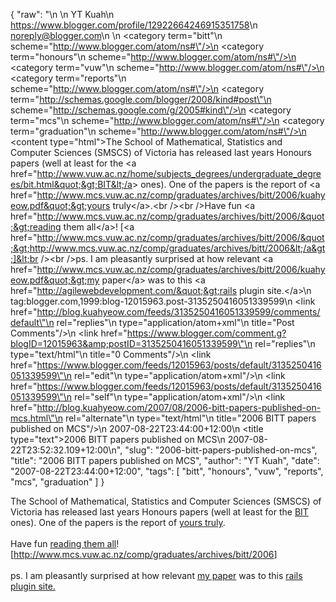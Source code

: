 {
  "raw": "<entry>\n  <author>\n    <name>YT Kuah</name>\n    <uri>https://www.blogger.com/profile/12922664246915351758</uri>\n    <email>noreply@blogger.com</email>\n  </author>\n  <category term=\"bitt\"\n    scheme=\"http://www.blogger.com/atom/ns#\"/>\n  <category term=\"honours\"\n    scheme=\"http://www.blogger.com/atom/ns#\"/>\n  <category term=\"vuw\"\n    scheme=\"http://www.blogger.com/atom/ns#\"/>\n  <category term=\"reports\"\n    scheme=\"http://www.blogger.com/atom/ns#\"/>\n  <category term=\"http://schemas.google.com/blogger/2008/kind#post\"\n    scheme=\"http://schemas.google.com/g/2005#kind\"/>\n  <category term=\"mcs\"\n    scheme=\"http://www.blogger.com/atom/ns#\"/>\n  <category term=\"graduation\"\n    scheme=\"http://www.blogger.com/atom/ns#\"/>\n  <content type=\"html\">The School of Mathematical, Statistics and Computer Sciences (SMSCS) of Victoria has released last years Honours papers (well at least for the &lt;a href=&quot;http://www.vuw.ac.nz/home/subjects_degrees/undergraduate_degrees/bit.html&quot;&gt;BIT&lt;/a&gt; ones). One of the papers is the report of &lt;a href=&quot;http://www.mcs.vuw.ac.nz/comp/graduates/archives/bitt/2006/kuahyeow.pdf&quot;&gt;yours truly&lt;/a&gt;.&lt;br /&gt;&lt;br /&gt;Have fun &lt;a href=&quot;http://www.mcs.vuw.ac.nz/comp/graduates/archives/bitt/2006/&quot;&gt;reading them all&lt;/a&gt;! [&lt;a href=&quot;http://www.mcs.vuw.ac.nz/comp/graduates/archives/bitt/2006/&quot;&gt;http://www.mcs.vuw.ac.nz/comp/graduates/archives/bitt/2006&lt;/a&gt;]&lt;br /&gt;&lt;br /&gt;ps. I am pleasantly surprised at how relevant &lt;a href=&quot;http://www.mcs.vuw.ac.nz/comp/graduates/archives/bitt/2006/kuahyeow.pdf&quot;&gt;my paper&lt;/a&gt; was to this &lt;a href=&quot;http://agilewebdevelopment.com/&quot;&gt;rails plugin site.&lt;/a&gt;</content>\n  <id>tag:blogger.com,1999:blog-12015963.post-3135250416051339599</id>\n  <link href=\"http://blog.kuahyeow.com/feeds/3135250416051339599/comments/default\"\n    rel=\"replies\"\n    type=\"application/atom+xml\"\n    title=\"Post Comments\"/>\n  <link href=\"https://www.blogger.com/comment.g?blogID=12015963&amp;postID=3135250416051339599\"\n    rel=\"replies\"\n    type=\"text/html\"\n    title=\"0 Comments\"/>\n  <link href=\"https://www.blogger.com/feeds/12015963/posts/default/3135250416051339599\"\n    rel=\"edit\"\n    type=\"application/atom+xml\"/>\n  <link href=\"https://www.blogger.com/feeds/12015963/posts/default/3135250416051339599\"\n    rel=\"self\"\n    type=\"application/atom+xml\"/>\n  <link href=\"http://blog.kuahyeow.com/2007/08/2006-bitt-papers-published-on-mcs.html\"\n    rel=\"alternate\"\n    type=\"text/html\"\n    title=\"2006 BITT papers published on MCS\"/>\n  <published>2007-08-22T23:44:00+12:00</published>\n  <title type=\"text\">2006 BITT papers published on MCS</title>\n  <updated>2007-08-22T23:52:32.109+12:00</updated>\n</entry>",
  "slug": "2006-bitt-papers-published-on-mcs",
  "title": "2006 BITT papers published on MCS",
  "author": "YT Kuah",
  "date": "2007-08-22T23:44:00+12:00",
  "tags": [
    "bitt",
    "honours",
    "vuw",
    "reports",
    "mcs",
    "graduation"
  ]
}

The School of Mathematical, Statistics and Computer Sciences (SMSCS) of Victoria has released last years Honours papers (well at least for the <a href="http://www.vuw.ac.nz/home/subjects_degrees/undergraduate_degrees/bit.html">BIT</a> ones). One of the papers is the report of <a href="http://www.mcs.vuw.ac.nz/comp/graduates/archives/bitt/2006/kuahyeow.pdf">yours truly</a>.<br /><br />Have fun <a href="http://www.mcs.vuw.ac.nz/comp/graduates/archives/bitt/2006/">reading them all</a>! [<a href="http://www.mcs.vuw.ac.nz/comp/graduates/archives/bitt/2006/">http://www.mcs.vuw.ac.nz/comp/graduates/archives/bitt/2006</a>]<br /><br />ps. I am pleasantly surprised at how relevant <a href="http://www.mcs.vuw.ac.nz/comp/graduates/archives/bitt/2006/kuahyeow.pdf">my paper</a> was to this <a href="http://agilewebdevelopment.com/">rails plugin site.</a>